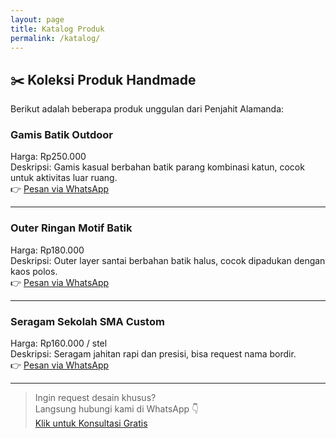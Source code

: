 ```yaml
---
layout: page
title: Katalog Produk
permalink: /katalog/
---
```


## ✂️ Koleksi Produk Handmade

Berikut adalah beberapa produk unggulan dari Penjahit Alamanda:

### Gamis Batik Outdoor  
Harga: Rp250.000  
Deskripsi: Gamis kasual berbahan batik parang kombinasi katun, cocok untuk aktivitas luar ruang.  
👉 [Pesan via WhatsApp](https://wa.me/6288801758800)

---

### Outer Ringan Motif Batik  
Harga: Rp180.000  
Deskripsi: Outer layer santai berbahan batik halus, cocok dipadukan dengan kaos polos.  
👉 [Pesan via WhatsApp](https://wa.me/6288801758800)

---

### Seragam Sekolah SMA Custom  
Harga: Rp160.000 / stel  
Deskripsi: Seragam jahitan rapi dan presisi, bisa request nama bordir.  
👉 [Pesan via WhatsApp](https://wa.me/6288801758800)

---

> Ingin request desain khusus?  
Langsung hubungi kami di WhatsApp 👇  
[Klik untuk Konsultasi Gratis](https://wa.me/6288801758800)
